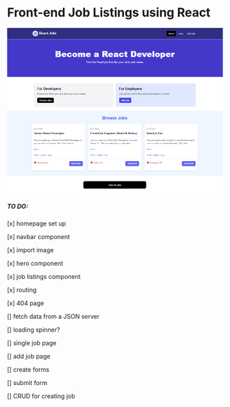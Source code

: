# Front-end Job Listings using React

![alt text](image.png)


##### TO DO:
[x] homepage set up

[x] navbar component

[x] import image

[x] hero component

[x] job listings component

[x] routing

[x] 404 page

[] fetch data from a JSON server

[] loading spinner?

[] single job page

[] add job page

[] create forms

[] submit form

[] CRUD for creating job